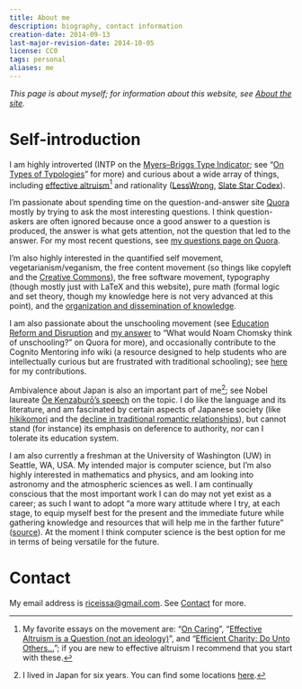 ```yaml
---
title: About me
description: biography, contact information
creation-date: 2014-09-13
last-major-revision-date: 2014-10-05
license: CC0
tags: personal
aliases: me
---
```


*This page is about myself; for information about this website, see [About the site]().*

# Self-introduction

I am highly introverted (INTP on the [Myers–Briggs Type Indicator](https://en.wikipedia.org/wiki/Myers-Briggs_Type_Indicator); see “[On Types of Typologies](http://slatestarcodex.com/2014/05/27/on-types-of-typologies/)” for more) and curious about a wide array of things, including [effective altruism]()[^ea]  and rationality ([LessWrong](http://lesswrong.com), [Slate Star Codex](http://slatestarcodex.com/)).

[^ea]: My favorite essays on the movement are: “[On Caring](http://lesswrong.com/lw/l30/on_caring/)”, “[Effective Altruism is a Question (not an ideology)](http://effective-altruism.com/ea/9s/effective_altruism_is_a_question_not_an_ideology/)”, and “[Efficient Charity: Do Unto Others...](http://lesswrong.com/lw/3gj/efficient_charity_do_unto_others/)”; if you are new to effective altruism I recommend that you start with these.

I’m passionate about spending time on the question-and-answer site [Quora](http://quora.com) mostly by trying to ask the most interesting questions.
I think question-askers are often ignored because once a good answer to a question is produced, the answer is what gets attention, not the question that led to the answer.
For my most recent questions, see [my questions page on Quora](https://www.quora.com/Issa-Rice/questions).

I’m also highly interested in
the quantified self movement,
vegetarianism/veganism,
the free content movement (so things like copyleft and the [Creative Commons](https://en.wikipedia.org/wiki/Creative_Commons)),
the free software movement,
typography (though mostly just with LaTeX and this website),
pure math (formal logic and set theory, though my knowledge here is not very advanced at this point),
and the [organization and dissemination of knowledge](./content-creation-the-organization-and-dissemination-of-knowledge).

I am also passionate about the unschooling movement (see [Education Reform and Disruption](https://www.quora.com/Education-Reform-and-Disruption) and [my answer](https://www.quora.com/What-would-Noam-Chomsky-think-of-unschooling/answer/Issa-Rice) to “What would Noam Chomsky think of unschooling?” on Quora for more), and occasionally contribute to the Cognito Mentoring info wiki (a resource designed to help students who are intellectually curious but are frustrated with traditional schooling); see [here](http://info.cognitomentoring.org/wiki/Special:Contributions/Riceissa) for my contributions.

Ambivalence about Japan is also an important part of me[^japan]; see Nobel laureate [Ōe Kenzaburō’s speech](http://www.nobelprize.org/nobel_prizes/literature/laureates/1994/oe-lecture.html) on the topic.
I do like the language and its literature, and am fascinated by certain aspects of Japanese society (like [hikikomori](https://en.wikipedia.org/wiki/Hikikomori) and the [decline in traditional romantic relationships](http://www.webcitation.org/query?url=http%3A%2F%2Fwww.theguardian.com%2Fworld%2F2013%2Foct%2F20%2Fyoung-people-japan-stopped-having-sex&date=2014-11-16)), but cannot stand (for instance) its emphasis on deference to authority, nor can I tolerate its education system.

[^japan]: I lived in Japan for six years.
You can find some locations [here](https://www.quora.com/Issa-Rice/about).

I am also currently a freshman at the University of Washington (UW) in Seattle, WA, USA.
My intended major is computer science, but I’m also highly interested in mathematics and physics, and am looking into astronomy and the atmospheric sciences as well.
I am continually conscious that the most important work I can do may not yet exist as a career; as such I want to adopt “a more wary attitude where I try, at each stage, to equip myself best for the present and the immediate future while gathering knowledge and resources that will help me in the farther future” ([source](https://whatisresearch.wordpress.com/2007/08/30/to-be-set-aside/)).
At the moment I think computer science is the best option for me in terms of being versatile for the future.

# Contact

My email address is [riceissa@gmail.com](mailto:riceissa@gmail.com).
See [Contact]() for more.
